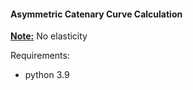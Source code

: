 <h4>Asymmetric Catenary Curve Calculation</h4>

<u><b>Note:</b></u> No elasticity</p>

Requirements:</p>
* python 3.9 
